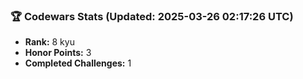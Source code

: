 ### 🏆 Codewars Stats (Updated: 2025-03-26 02:17:26 UTC)

- **Rank:** 8 kyu
- **Honor Points:** 3
- **Completed Challenges:** 1
